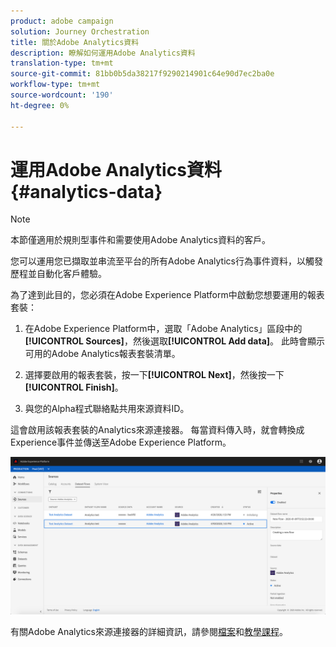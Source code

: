 ```yaml
---
product: adobe campaign
solution: Journey Orchestration
title: 關於Adobe Analytics資料
description: 瞭解如何運用Adobe Analytics資料
translation-type: tm+mt
source-git-commit: 81bb0b5da38217f9290214901c64e90d7ec2ba0e
workflow-type: tm+mt
source-wordcount: '190'
ht-degree: 0%

---
```



# 運用Adobe Analytics資料{#analytics-data}

>[!NOTE]
>
>本節僅適用於規則型事件和需要使用Adobe Analytics資料的客戶。

您可以運用您已擷取並串流至平台的所有Adobe Analytics行為事件資料，以觸發歷程並自動化客戶體驗。

為了達到此目的，您必須在Adobe Experience Platform中啟動您想要運用的報表套裝：

1. 在Adobe Experience Platform中，選取「Adobe Analytics」區段中的&#x200B;**[!UICONTROL Sources]**，然後選取&#x200B;**[!UICONTROL Add data]**。 此時會顯示可用的Adobe Analytics報表套裝清單。

1. 選擇要啟用的報表套裝，按一下&#x200B;**[!UICONTROL Next]**，然後按一下&#x200B;**[!UICONTROL Finish]**。

1. 與您的Alpha程式聯絡點共用來源資料ID。

這會啟用該報表套裝的Analytics來源連接器。 每當資料傳入時，就會轉換成Experience事件並傳送至Adobe Experience Platform。

![](../assets/alpha-event9.png)

有關Adobe Analytics來源連接器的詳細資訊，請參閱[檔案](https://docs.adobe.com/help/en/experience-platform/sources/connectors/adobe-applications/analytics.html)和[教學課程](https://docs.adobe.com/content/help/en/experience-platform/sources/ui-tutorials/create/adobe-applications/analytics.html)。
